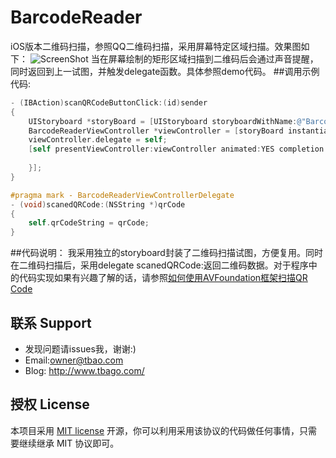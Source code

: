 # BarcodeReader
iOS版本二维码扫描，参照QQ二维码扫描，采用屏幕特定区域扫描。效果图如下：
![ScreenShot](https://raw.githubusercontent.com/tbago/BarcodeReader/master/BarcodeReaderScreen.PNG)
当在屏幕绘制的矩形区域扫描到二维码后会通过声音提醒，同时返回到上一试图，并触发delegate函数。具体参照demo代码。
##调用示例代码:
```objective-c
- (IBAction)scanQRCodeButtonClick:(id)sender
{
    UIStoryboard *storyBoard = [UIStoryboard storyboardWithName:@"BarcodeStoryboard" bundle:nil];
    BarcodeReaderViewController *viewController = [storyBoard instantiateViewControllerWithIdentifier:@"BarcodeReaderViewController"];
    viewController.delegate = self;
    [self presentViewController:viewController animated:YES completion:^{
        
    }];
}

#pragma mark - BarcodeReaderViewControllerDelegate
- (void)scanedQRCode:(NSString *)qrCode
{
    self.qrCodeString = qrCode;
}
```
##代码说明：
我采用独立的storyboard封装了二维码扫描试图，方便复用。同时在二维码扫描后，采用delegate scanedQRCode:返回二维码数据。对于程序中的代码实现如果有兴趣了解的话，请参照[如何使用AVFoundation框架扫描QR Code](http://www.tbago.com/ios/qr-code-ios-programming-tutorial/)

## 联系 Support
* 发现问题请issues我，谢谢:)
* Email:owner@tbao.com
* Blog: http://www.tbago.com/

## 授权 License
本项目采用 [MIT license](http://opensource.org/licenses/MIT) 开源，你可以利用采用该协议的代码做任何事情，只需要继续继承 MIT 协议即可。
